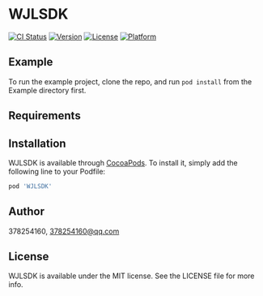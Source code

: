 # WJLSDK

[![CI Status](https://img.shields.io/travis/378254160/WJLSDK.svg?style=flat)](https://travis-ci.org/378254160/WJLSDK)
[![Version](https://img.shields.io/cocoapods/v/WJLSDK.svg?style=flat)](https://cocoapods.org/pods/WJLSDK)
[![License](https://img.shields.io/cocoapods/l/WJLSDK.svg?style=flat)](https://cocoapods.org/pods/WJLSDK)
[![Platform](https://img.shields.io/cocoapods/p/WJLSDK.svg?style=flat)](https://cocoapods.org/pods/WJLSDK)

## Example

To run the example project, clone the repo, and run `pod install` from the Example directory first.

## Requirements

## Installation

WJLSDK is available through [CocoaPods](https://cocoapods.org). To install
it, simply add the following line to your Podfile:

```ruby
pod 'WJLSDK'
```

## Author

378254160, 378254160@qq.com

## License

WJLSDK is available under the MIT license. See the LICENSE file for more info.

